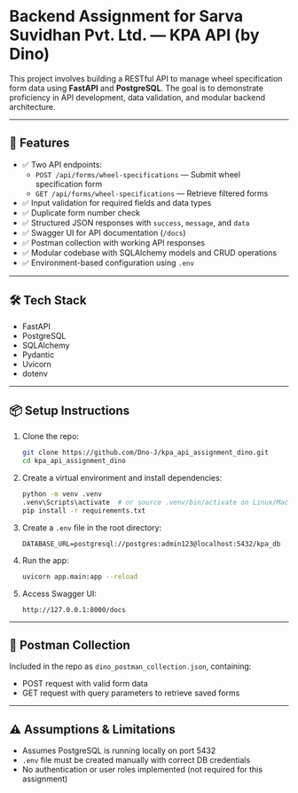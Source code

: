 # Backend Assignment for Sarva Suvidhan Pvt. Ltd. — KPA API (by Dino)

This project involves building a RESTful API to manage wheel specification form data using **FastAPI** and **PostgreSQL**. The goal is to demonstrate proficiency in API development, data validation, and modular backend architecture.

---

## 🚀 Features

- ✅ Two API endpoints:
  - `POST /api/forms/wheel-specifications` — Submit wheel specification form
  - `GET /api/forms/wheel-specifications` — Retrieve filtered forms
- ✅ Input validation for required fields and data types
- ✅ Duplicate form number check
- ✅ Structured JSON responses with `success`, `message`, and `data`
- ✅ Swagger UI for API documentation (`/docs`)
- ✅ Postman collection with working API responses
- ✅ Modular codebase with SQLAlchemy models and CRUD operations
- ✅ Environment-based configuration using `.env`

---

## 🛠️ Tech Stack

- FastAPI
- PostgreSQL
- SQLAlchemy
- Pydantic
- Uvicorn
- dotenv

---

## 📦 Setup Instructions

1. Clone the repo:
   ```bash
   git clone https://github.com/Dno-J/kpa_api_assignment_dino.git
   cd kpa_api_assignment_dino
   ```

2. Create a virtual environment and install dependencies:
   ```bash
   python -m venv .venv
   .venv\Scripts\activate  # or source .venv/bin/activate on Linux/Mac
   pip install -r requirements.txt
   ```

3. Create a `.env` file in the root directory:
   ```env
   DATABASE_URL=postgresql://postgres:admin123@localhost:5432/kpa_db
   ```

4. Run the app:
   ```bash
   uvicorn app.main:app --reload
   ```

5. Access Swagger UI:
   ```
   http://127.0.0.1:8000/docs
   ```

---

## 📁 Postman Collection

Included in the repo as `dino_postman_collection.json`, containing:
- POST request with valid form data
- GET request with query parameters to retrieve saved forms

---

## ⚠️ Assumptions & Limitations

- Assumes PostgreSQL is running locally on port 5432
- `.env` file must be created manually with correct DB credentials
- No authentication or user roles implemented (not required for this assignment)
